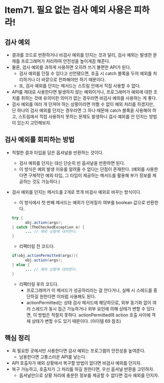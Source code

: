 # Item71. 필요 없는 검사 예외 사용은 피하라!

## 검사 예외

- 결과를 코드로 반환하거나 비검사 예외를 던지는 것과 달리, 검사 예외는 발생한 문제를 프로그래머가 처리하여 안전성을 높이게끔 해준다.
- 물론, 검사 예외를 과하게 사용하면 오히려 쓰기 불편한 API가 된다.
  - 검사 예외를 던질 수 있다고 선언됐으면, 호출 시 catch 블록을 두어 예외를 처리하거나 더 바깥으로 전파해야만 하기 때문이다.
  - 또, 검사 예외를 던지는 메서드는 스트림 안에서 직접 사용할 수 없다.
- API를 제대로 사용한다면 발생하지 않는 예외이거나, 프로그래머가 예외에 대한 조치를 취하는 것에 유의미한 의미가 없는 경우라면 비검사 예외를 사용하는 게 좋다.
- 검사 예외를 여러 개 던져야 하는 상황이라면 어쩔 수 없이 예외 처리를 하겠지만, 단 하나의 검사 예외를 던지는 경우라면 그 하나 때문에 catch 블록을 사용해야 하고, 스트림에서 직접 사용하지 못하는 문제도 발생하니 검사 예외를 안 던지는 방법이 있는지 고민해보자.





## 검사 예외를 회피하는 방법

- 적절한 결과 타입을 담은 옵셔널을 반환하는 것이다.

  - 검사 예외를 던지는 대신 단순히 빈 옵셔널을 반환하면 된다.
  - 이 방식은 예외 발생 이유를 알려줄 수 없다는 단점이 존재한다. (예외를 사용한다면 구체적인 예외 타입, 그 타입이 제공하는 메서드를 활용해 부가 정보를 제공하는 것도 가능하다.)

- 검사 예외를 던지는 메서드를 2개로 쪼개 비검사 예외로 바꾸는 방식이다.

  - 이 방식에서 첫 번째 메서드는 예외가 던져질지 여부를 boolean 값으로 반환한다.

  ~~~java
  try {
    	obj.action(args);
  } catch (TheCheckedException e) {
    	... // 예외 상황에 대처한다.
  }
  ~~~

  - 리팩터링 전 코드다.

  ~~~java
  if(obj.actionPermitted(args)){
    	obj.action(args);
  } else {
    	... // 예외 상황에 대처한다.
  }
  ~~~

  - 리팩터링 후의 코드다.
    - 프로그래머가 이 메서드가 성공하리라는 걸 안다거나, 실패 시 스레드를 중단하길 원한다면 이처럼 사용해도 된다.
    - actionPermitted는 상태 검사 메서드에 해당하므로, 외부 동기화 없이 여러 스레드가 동시 접근 가능하거나 외부 요인에 의해 상태가 변할 수 있다면, 이 방법은 적절치 못하다. actionPermitted와 action 호출 사이에 객체 상태가 변할 수도 있기 때문이다. (아이템 69 참조)





## 핵심 정리

- 꼭 필요한 곳에서만 사용한다면 검사 예외는 프로그램의 안전성을 높여준다.
  - 남용한다면 고통스러운 API를 낳는다.
- API 호출자가 예외 상황에서 복구할 방법이 없다면 비검사 예외를 던지자.
- 복구 가능하고, 호출자가 그 처리를 하길 원한다면, 우선 옵셔널 반환을 고민하자.
  - 옵셔널만으로 상황 처리에 충분한 정보를 제공할 수 없다면 검사 예외를 던지자.
